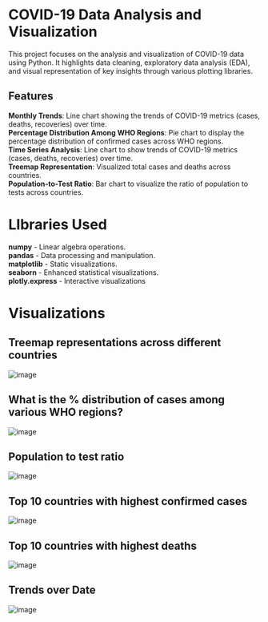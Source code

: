# COVID-19 Data Analysis and Visualization
This project focuses on the analysis and visualization of COVID-19 data using Python. It highlights data cleaning, exploratory data analysis (EDA), and visual representation of key insights through various plotting libraries.
## Features
**Monthly Trends**: Line chart showing the trends of COVID-19 metrics (cases, deaths, recoveries) over time.        
**Percentage Distribution Among WHO Regions**: Pie chart to display the percentage distribution of confirmed cases across WHO regions.       
**Time Series Analysis**: Line chart to show trends of COVID-19 metrics (cases, deaths, recoveries) over time.        
**Treemap Representation**: Visualized total cases and deaths across countries.             
**Population-to-Test Ratio**: Bar chart to visualize the ratio of population to tests across countries.

# LIbraries Used
**numpy** - Linear algebra operations.    
**pandas** - Data processing and manipulation.    
**matplotlib** - Static visualizations.    
**seaborn** - Enhanced statistical visualizations.    
**plotly.express** - Interactive visualizations



# Visualizations
## Treemap representations across different countries
![image](https://github.com/user-attachments/assets/a1260d7d-f7c4-46c7-b6e4-86c4b01e86d7)
## What is the % distribution of cases among various WHO regions?
![image](https://github.com/user-attachments/assets/26ada37e-5fb5-4dc9-b61f-19d225aef0e5)
## Population to test ratio
![image](https://github.com/user-attachments/assets/a2c6c41d-9770-41ee-a459-56fc603cf67b)
## Top 10 countries with highest confirmed cases
![image](https://github.com/user-attachments/assets/2f6e57d6-621e-4e71-aedb-0f2306121e96)
## Top 10 countries with highest deaths
![image](https://github.com/user-attachments/assets/26ee730e-820d-4b82-854e-508d0c426740)
## Trends over Date
![image](https://github.com/user-attachments/assets/a137e36b-0d8b-4d51-af1d-bf2130a66799)




